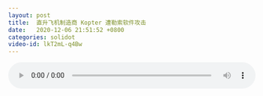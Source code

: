 ```yaml
---
layout: post
title:  直升飞机制造商 Kopter 遭勒索软件攻击
date:   2020-12-06 21:51:52 +0800
categories: solidot
video-id: lkT2mL-q4Bw
---
```


<audio src="/assets/13f31704411b085f2a322285dfa6af6d.mp3" style="width: 100%;" controls></audio>

